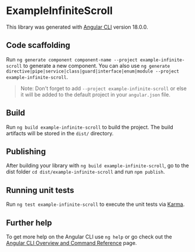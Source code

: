 # ExampleInfiniteScroll

This library was generated with [Angular CLI](https://github.com/angular/angular-cli) version 18.0.0.

## Code scaffolding

Run `ng generate component component-name --project example-infinite-scroll` to generate a new component. You can also use `ng generate directive|pipe|service|class|guard|interface|enum|module --project example-infinite-scroll`.

> Note: Don't forget to add `--project example-infinite-scroll` or else it will be added to the default project in your `angular.json` file.

## Build

Run `ng build example-infinite-scroll` to build the project. The build artifacts will be stored in the `dist/` directory.

## Publishing

After building your library with `ng build example-infinite-scroll`, go to the dist folder `cd dist/example-infinite-scroll` and run `npm publish`.

## Running unit tests

Run `ng test example-infinite-scroll` to execute the unit tests via [Karma](https://karma-runner.github.io).

## Further help

To get more help on the Angular CLI use `ng help` or go check out the [Angular CLI Overview and Command Reference](https://angular.io/cli) page.
